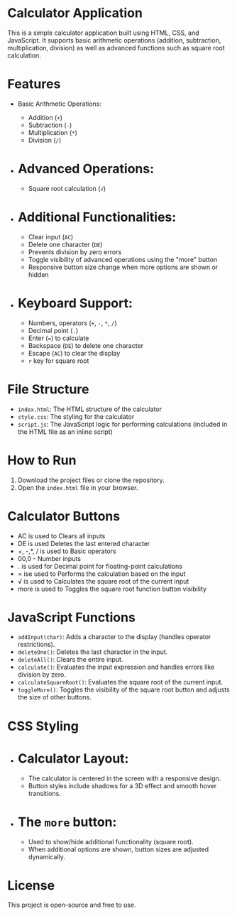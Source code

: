 # Calculator Application

This is a simple calculator application built using HTML, CSS, and JavaScript. It supports basic arithmetic operations (addition, subtraction, multiplication, division) as well as advanced functions such as square root calculation.

# Features

- Basic Arithmetic Operations:
  - Addition (`+`)
  - Subtraction (`-`)
  - Multiplication (`*`)
  - Division (`/`)
  
- # Advanced Operations:

  - Square root calculation (`√`)

- # Additional Functionalities:
  - Clear input (`AC`)
  - Delete one character (`DE`)
  - Prevents division by zero errors
  - Toggle visibility of advanced operations using the "more" button
  - Responsive button size change when more options are shown or hidden

- # Keyboard Support:
  - Numbers, operators (`+`, `-`, `*`, `/`)
  - Decimal point (`.`)
  - Enter (`=`) to calculate
  - Backspace (`DE`) to delete one character
  - Escape (`AC`) to clear the display
  - `r` key for square root

# File Structure

- `index.html`: The HTML structure of the calculator
- `style.css`: The styling for the calculator
- `script.js`: The JavaScript logic for performing calculations (included in the HTML file as an inline script)

# How to Run

1. Download the project files or clone the repository.
2. Open the `index.html` file in your browser.

# Calculator Buttons

- AC is used to Clears all inputs
- DE is used Deletes the last entered character
- +, -,*, / is used to Basic operators
- 00,0 - Number inputs
- . is used for Decimal point for floating-point calculations
- = ise used to Performs the calculation based on the input
- √ is used to Calculates the square root of the current input
- more is used to Toggles the square root function button visibility

# JavaScript Functions

- `addInput(char)`: Adds a character to the display (handles operator restrictions).
- `deleteOne()`: Deletes the last character in the input.
- `deleteAll()`: Clears the entire input.
- `calculate()`: Evaluates the input expression and handles errors like division by zero.
- `calculateSquareRoot()`: Evaluates the square root of the current input.
- `toggleMore()`: Toggles the visibility of the square root button and adjusts the size of other buttons.

# CSS Styling

- # Calculator Layout: 
  - The calculator is centered in the screen with a responsive design.
  - Button styles include shadows for a 3D effect and smooth hover transitions.
  
- # The `more` button: 
  - Used to show/hide additional functionality (square root).
  - When additional options are shown, button sizes are adjusted dynamically.

# License

This project is open-source and free to use.
